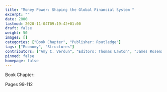 ```yaml
---
title: "Money Power: Shaping the Global Financial System "
excerpt: ""
date: 2000
lastmod: 2020-11-04T09:19:42+01:00
draft: false
weight: 50
images: []
categories: ["Book Chapter", "Publisher: Routledge"]
tags: ["Economy", "Structures"]
contributors: ["Amy C. Verdun", "Editors: Thomas Lawton", "James Rosenau", "Amy Verdun"]
pinned: false
homepage: false
---
```


Book Chapter: 

Pages 99-112

